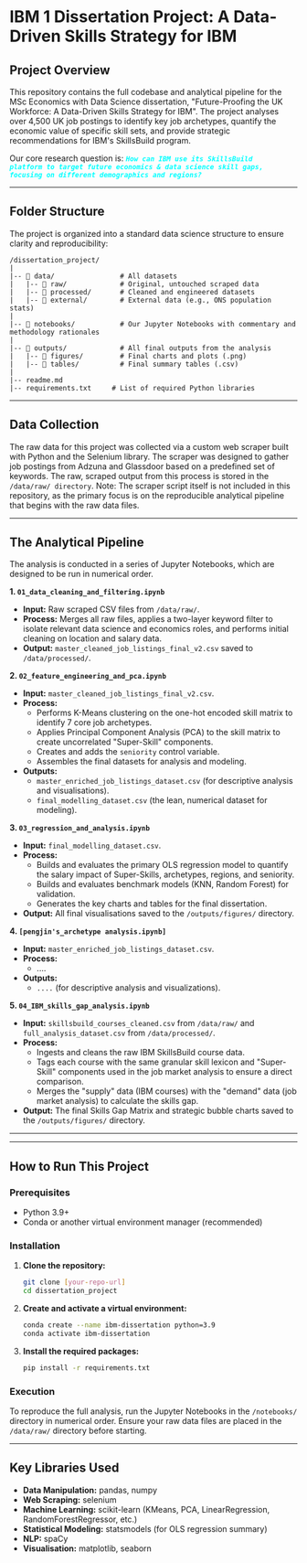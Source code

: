 # IBM 1 Dissertation Project: A Data-Driven Skills Strategy for IBM

##  Project Overview

This repository contains the full codebase and analytical pipeline for the MSc Economics with Data Science dissertation, "Future-Proofing the UK Workforce: A Data-Driven Skills Strategy for IBM". The project analyses over 4,500 UK job postings to identify key job archetypes, quantify the economic value of specific skill sets, and provide strategic recommendations for IBM's SkillsBuild program.

Our core research question is: 
<code style="color: aqua">***How can IBM use its SkillsBuild platform to target future economics & data science skill gaps, focusing on different demographics and regions?***</code>

---

## Folder Structure

The project is organized into a standard data science structure to ensure clarity and reproducibility:

```
/dissertation_project/
|
|-- 📂 data/                # All datasets
|   |-- 📂 raw/             # Original, untouched scraped data
|   |-- 📂 processed/       # Cleaned and engineered datasets
|   |-- 📂 external/        # External data (e.g., ONS population stats)
|
|-- 📂 notebooks/           # Our Jupyter Notebooks with commentary and methodology rationales
|
|-- 📂 outputs/             # All final outputs from the analysis
|   |-- 📂 figures/         # Final charts and plots (.png)
|   |-- 📂 tables/          # Final summary tables (.csv)
|
|-- readme.md            
|-- requirements.txt     # List of required Python libraries
```

---
## Data Collection 

The raw data for this project was collected via a custom web scraper built with Python 
and the Selenium library. The scraper was designed to gather job postings from Adzuna and Glassdoor based on a predefined set of keywords. The raw, scraped output from this process is stored in the `/data/raw/ directory`. Note: The scraper script itself is not included in this repository, as the primary focus is on the reproducible analytical pipeline that begins with the raw data files.

---

## The Analytical Pipeline

The analysis is conducted in a series of Jupyter Notebooks, which are designed to be run in numerical order.

**1. `01_data_cleaning_and_filtering.ipynb`**
* **Input:** Raw scraped CSV files from `/data/raw/`.
* **Process:** Merges all raw files, applies a two-layer keyword filter to isolate relevant data science and economics roles, and performs initial cleaning on location and salary data.
* **Output:** `master_cleaned_job_listings_final_v2.csv` saved to `/data/processed/`.

**2. `02_feature_engineering_and_pca.ipynb`**
* **Input:** `master_cleaned_job_listings_final_v2.csv`.
* **Process:**
    * Performs K-Means clustering on the one-hot encoded skill matrix to identify 7 core job archetypes.
    * Applies Principal Component Analysis (PCA) to the skill matrix to create uncorrelated "Super-Skill" components.
    * Creates and adds the `seniority` control variable.
    * Assembles the final datasets for analysis and modeling.
* **Outputs:**
    * `master_enriched_job_listings_dataset.csv` (for descriptive analysis and visualisations).
    * `final_modelling_dataset.csv` (the lean, numerical dataset for modeling).

**3. `03_regression_and_analysis.ipynb`**
* **Input:** `final_modelling_dataset.csv`.
* **Process:**
    * Builds and evaluates the primary OLS regression model to quantify the salary impact of Super-Skills, archetypes, regions, and seniority.
    * Builds and evaluates benchmark models (KNN, Random Forest) for validation.
    * Generates the key charts and tables for the final dissertation.
* **Output:** All final visualisations saved to the `/outputs/figures/` directory.

**4. `[pengjin's_archetype analysis.ipynb]`**
* **Input:** `master_enriched_job_listings_dataset.csv`.
* **Process:**
    * ....
* **Outputs:**
    * `....` (for descriptive analysis and visualizations).

**5. `04_IBM_skills_gap_analysis.ipynb`**
* **Input:** `skillsbuild_courses_cleaned.csv` from `/data/raw/` and `full_analysis_dataset.csv` from `/data/processed/`.
* **Process:**
    * Ingests and cleans the raw IBM SkillsBuild course data.
    * Tags each course with the same granular skill lexicon and "Super-Skill" components used in the job market analysis to ensure a direct comparison.
    * Merges the "supply" data (IBM courses) with the "demand" data (job market analysis) to calculate the skills gap.
* **Output:** The final Skills Gap Matrix and strategic bubble charts saved to the `/outputs/figures/` directory.
---

---

## How to Run This Project

### Prerequisites

* Python 3.9+
* Conda or another virtual environment manager (recommended)

### Installation

1.  **Clone the repository:**
    ```bash
    git clone [your-repo-url]
    cd dissertation_project
    ```

2.  **Create and activate a virtual environment:**
    ```bash
    conda create --name ibm-dissertation python=3.9
    conda activate ibm-dissertation
    ```

3.  **Install the required packages:**
    ```bash
    pip install -r requirements.txt
    ```

### Execution

To reproduce the full analysis, run the Jupyter Notebooks in the `/notebooks/` directory in numerical order. Ensure your raw data files are placed in the `/data/raw/` directory before starting.

---

## Key Libraries Used

* **Data Manipulation:** pandas, numpy
* **Web Scraping:** selenium
* **Machine Learning:** scikit-learn (KMeans, PCA, LinearRegression, RandomForestRegressor, etc.)
* **Statistical Modeling:** statsmodels (for OLS regression summary)
* **NLP:** spaCy
* **Visualisation:** matplotlib, seaborn
